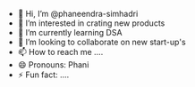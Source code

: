 - 👋 Hi, I’m @phaneendra-simhadri
- 👀 I’m interested in crating new products
- 🌱 I’m currently learning DSA
- 💞️ I’m looking to collaborate on new start-up's
- 📫 How to reach me ....
- 😄 Pronouns: Phani
- ⚡ Fun fact: ....

<!---
phaneendra-simhadri/phaneendra-simhadri is a ✨ special ✨ repository because its `README.md` (this file) appears on your GitHub profile.
You can click the Preview link to take a look at your changes.
--->
